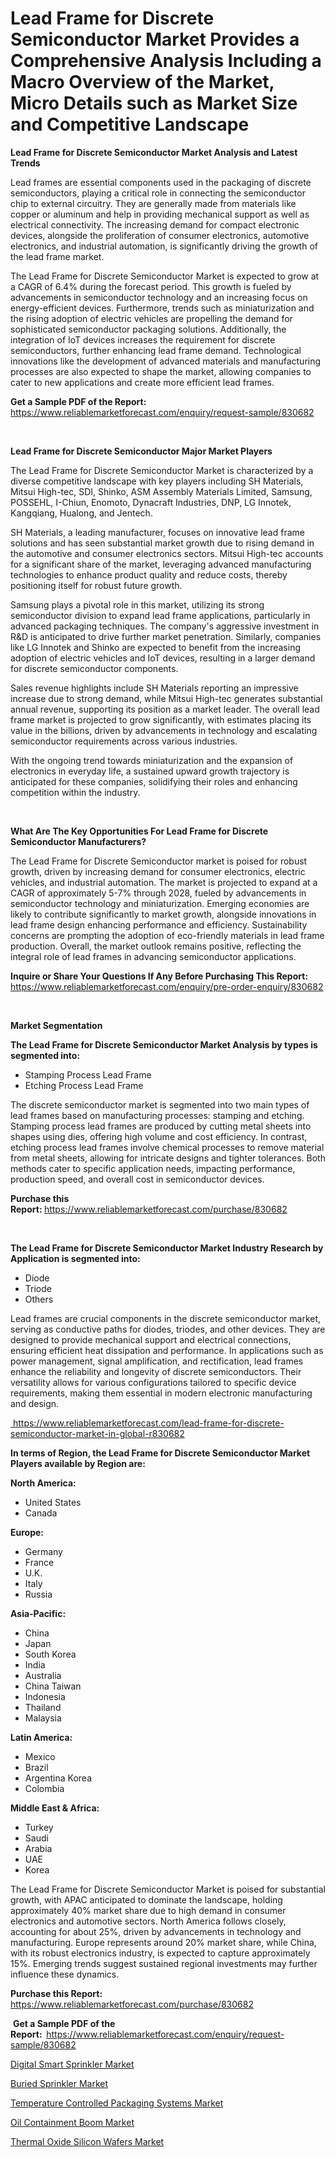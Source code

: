 <p><h1>Lead Frame for Discrete Semiconductor Market Provides a Comprehensive Analysis Including a Macro Overview of the Market, Micro Details such as Market Size and Competitive Landscape</h1></p><p><strong>Lead Frame for Discrete Semiconductor Market Analysis and Latest Trends</strong></p>
<p><p>Lead frames are essential components used in the packaging of discrete semiconductors, playing a critical role in connecting the semiconductor chip to external circuitry. They are generally made from materials like copper or aluminum and help in providing mechanical support as well as electrical connectivity. The increasing demand for compact electronic devices, alongside the proliferation of consumer electronics, automotive electronics, and industrial automation, is significantly driving the growth of the lead frame market.</p><p>The Lead Frame for Discrete Semiconductor Market is expected to grow at a CAGR of 6.4% during the forecast period. This growth is fueled by advancements in semiconductor technology and an increasing focus on energy-efficient devices. Furthermore, trends such as miniaturization and the rising adoption of electric vehicles are propelling the demand for sophisticated semiconductor packaging solutions. Additionally, the integration of IoT devices increases the requirement for discrete semiconductors, further enhancing lead frame demand. Technological innovations like the development of advanced materials and manufacturing processes are also expected to shape the market, allowing companies to cater to new applications and create more efficient lead frames.</p></p>
<p><strong>Get a Sample PDF of the Report:&nbsp;</strong> <a href="https://www.reliablemarketforecast.com/enquiry/request-sample/830682?utm_campaign=1134&utm_medium=2&utm_source=Github&utm_content=ia&utm_term=18122024&utm_id=lead-frame-for-discrete-semiconductor">https://www.reliablemarketforecast.com/enquiry/request-sample/830682</a></p>
<p>&nbsp;</p>
<p><strong>Lead Frame for Discrete Semiconductor Major Market Players</strong></p>
<p><p>The Lead Frame for Discrete Semiconductor Market is characterized by a diverse competitive landscape with key players including SH Materials, Mitsui High-tec, SDI, Shinko, ASM Assembly Materials Limited, Samsung, POSSEHL, I-Chiun, Enomoto, Dynacraft Industries, DNP, LG Innotek, Kangqiang, Hualong, and Jentech. </p><p>SH Materials, a leading manufacturer, focuses on innovative lead frame solutions and has seen substantial market growth due to rising demand in the automotive and consumer electronics sectors. Mitsui High-tec accounts for a significant share of the market, leveraging advanced manufacturing technologies to enhance product quality and reduce costs, thereby positioning itself for robust future growth.</p><p>Samsung plays a pivotal role in this market, utilizing its strong semiconductor division to expand lead frame applications, particularly in advanced packaging techniques. The company's aggressive investment in R&D is anticipated to drive further market penetration. Similarly, companies like LG Innotek and Shinko are expected to benefit from the increasing adoption of electric vehicles and IoT devices, resulting in a larger demand for discrete semiconductor components.</p><p>Sales revenue highlights include SH Materials reporting an impressive increase due to strong demand, while Mitsui High-tec generates substantial annual revenue, supporting its position as a market leader. The overall lead frame market is projected to grow significantly, with estimates placing its value in the billions, driven by advancements in technology and escalating semiconductor requirements across various industries. </p><p>With the ongoing trend towards miniaturization and the expansion of electronics in everyday life, a sustained upward growth trajectory is anticipated for these companies, solidifying their roles and enhancing competition within the industry.</p></p>
<p>&nbsp;</p>
<p><strong>What Are The Key Opportunities For Lead Frame for Discrete Semiconductor Manufacturers?</strong></p>
<p><p>The Lead Frame for Discrete Semiconductor market is poised for robust growth, driven by increasing demand for consumer electronics, electric vehicles, and industrial automation. The market is projected to expand at a CAGR of approximately 5-7% through 2028, fueled by advancements in semiconductor technology and miniaturization. Emerging economies are likely to contribute significantly to market growth, alongside innovations in lead frame design enhancing performance and efficiency. Sustainability concerns are prompting the adoption of eco-friendly materials in lead frame production. Overall, the market outlook remains positive, reflecting the integral role of lead frames in advancing semiconductor applications.</p></p>
<p><strong>Inquire or Share Your Questions If Any Before Purchasing This Report:</strong> <a href="https://www.reliablemarketforecast.com/enquiry/pre-order-enquiry/830682?utm_campaign=1134&utm_medium=2&utm_source=Github&utm_content=ia&utm_term=18122024&utm_id=lead-frame-for-discrete-semiconductor">https://www.reliablemarketforecast.com/enquiry/pre-order-enquiry/830682</a></p>
<p>&nbsp;</p>
<p><strong>Market Segmentation</strong></p>
<p><strong>The Lead Frame for Discrete Semiconductor Market Analysis by types is segmented into:</strong></p>
<p><ul><li>Stamping Process Lead Frame</li><li>Etching Process Lead Frame</li></ul></p>
<p><p>The discrete semiconductor market is segmented into two main types of lead frames based on manufacturing processes: stamping and etching. Stamping process lead frames are produced by cutting metal sheets into shapes using dies, offering high volume and cost efficiency. In contrast, etching process lead frames involve chemical processes to remove material from metal sheets, allowing for intricate designs and tighter tolerances. Both methods cater to specific application needs, impacting performance, production speed, and overall cost in semiconductor devices.</p></p>
<p><strong>Purchase this Report:&nbsp;</strong><a href="https://www.reliablemarketforecast.com/purchase/830682?utm_campaign=1134&utm_medium=2&utm_source=Github&utm_content=ia&utm_term=18122024&utm_id=lead-frame-for-discrete-semiconductor">https://www.reliablemarketforecast.com/purchase/830682</a></p>
<p>&nbsp;</p>
<p><strong>The Lead Frame for Discrete Semiconductor Market Industry Research by Application is segmented into:</strong></p>
<p><ul><li>Diode</li><li>Triode</li><li>Others</li></ul></p>
<p><p>Lead frames are crucial components in the discrete semiconductor market, serving as conductive paths for diodes, triodes, and other devices. They are designed to provide mechanical support and electrical connections, ensuring efficient heat dissipation and performance. In applications such as power management, signal amplification, and rectification, lead frames enhance the reliability and longevity of discrete semiconductors. Their versatility allows for various configurations tailored to specific device requirements, making them essential in modern electronic manufacturing and design.</p></p>
<p><a href="https://www.reliablemarketforecast.com/lead-frame-for-discrete-semiconductor-market-in-global-r830682?utm_campaign=1134&utm_medium=2&utm_source=Github&utm_content=ia&utm_term=18122024&utm_id=lead-frame-for-discrete-semiconductor">&nbsp;https://www.reliablemarketforecast.com/lead-frame-for-discrete-semiconductor-market-in-global-r830682</a></p>
<p><strong>In terms of Region, the Lead Frame for Discrete Semiconductor Market Players available by Region are:</strong></p>
<p>
    <p> <strong> North America: </strong>
        <ul>
            <li>United States</li>
            <li>Canada</li>
        </ul>
        </p> 
    <p> <strong> Europe: </strong>
        <ul>
            <li>Germany</li>
            <li>France</li>
            <li>U.K.</li>
            <li>Italy</li>
            <li>Russia</li>
        </ul>
        </p> 
    <p> <strong> Asia-Pacific: </strong>
        <ul>
            <li>China</li>
            <li>Japan</li>
            <li>South Korea</li>
            <li>India</li>
            <li>Australia</li>
            <li>China Taiwan</li>
            <li>Indonesia</li>
            <li>Thailand</li>
            <li>Malaysia</li>
        </ul>
        </p> 
    <p> <strong> Latin America: </strong>
        <ul>
            <li>Mexico</li>
            <li>Brazil</li>
            <li>Argentina Korea</li>
            <li>Colombia</li>
        </ul>
        </p> 
    <p> <strong> Middle East & Africa: </strong>
        <ul>
            <li>Turkey</li>
            <li>Saudi</li>
            <li>Arabia</li>
            <li>UAE</li>
            <li>Korea</li>
        </ul>
    </p>
    </p>
<p><p>The Lead Frame for Discrete Semiconductor Market is poised for substantial growth, with APAC anticipated to dominate the landscape, holding approximately 40% market share due to high demand in consumer electronics and automotive sectors. North America follows closely, accounting for about 25%, driven by advancements in technology and manufacturing. Europe represents around 20% market share, while China, with its robust electronics industry, is expected to capture approximately 15%. Emerging trends suggest sustained regional investments may further influence these dynamics.</p></p>
<p><strong>Purchase this Report: </strong><a href="https://www.reliablemarketforecast.com/purchase/830682?utm_campaign=1134&utm_medium=2&utm_source=Github&utm_content=ia&utm_term=18122024&utm_id=lead-frame-for-discrete-semiconductor">https://www.reliablemarketforecast.com/purchase/830682</a></p>
<p>&nbsp;<strong>Get a Sample PDF of the Report:&nbsp;&nbsp;</strong><a href="https://www.reliablemarketforecast.com/enquiry/request-sample/830682?utm_campaign=1134&utm_medium=2&utm_source=Github&utm_content=ia&utm_term=18122024&utm_id=lead-frame-for-discrete-semiconductor">https://www.reliablemarketforecast.com/enquiry/request-sample/830682</a></p>
<p><strong></strong></p>
<p><p><a href="https://www.linkedin.com/pulse/revenue-analysis-digital-smart-sprinkler-market-projected-47-baf9e?utm_campaign=1134&utm_medium=2&utm_source=Github&utm_content=ia&utm_term=18122024&utm_id=lead-frame-for-discrete-semiconductor">Digital Smart Sprinkler Market</a></p><p><a href="https://www.linkedin.com/pulse/comprehensive-overview-buried-sprinkler-market-size-projected-9dvxe?utm_campaign=1134&utm_medium=2&utm_source=Github&utm_content=ia&utm_term=18122024&utm_id=lead-frame-for-discrete-semiconductor">Buried Sprinkler Market</a></p><p><a href="https://github.com/BryceTownsendr/Market-Research-Report-List-7/blob/main/temperature-controlled-packaging-systems-market.md?utm_campaign=1134&utm_medium=2&utm_source=Github&utm_content=ia&utm_term=18122024&utm_id=lead-frame-for-discrete-semiconductor">Temperature Controlled Packaging Systems Market</a></p><p><a href="https://www.linkedin.com/pulse/oil-containment-boom-market-size-overview-growth-analysis-gzswe?utm_campaign=1134&utm_medium=2&utm_source=Github&utm_content=ia&utm_term=18122024&utm_id=lead-frame-for-discrete-semiconductor">Oil Containment Boom Market</a></p><p><a href="https://www.linkedin.com/pulse/thermal-oxide-silicon-wafers-market-size-expected-zc7ge?utm_campaign=1134&utm_medium=2&utm_source=Github&utm_content=ia&utm_term=18122024&utm_id=lead-frame-for-discrete-semiconductor">Thermal Oxide Silicon Wafers Market</a></p></p>